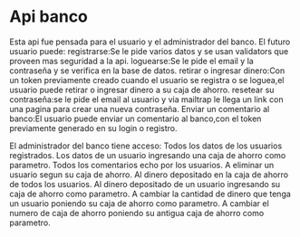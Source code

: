 # Api banco

Esta api fue pensada para el usuario y el administrador del banco.
El futuro usuario puede:
registrarse:Se le pide varios datos y se usan validators que proveen mas seguridad a la api.
loguearse:Se le pide el email y la contraseña y se verifica en la base de datos.
retirar o ingresar dinero:Con un token previamente creado cuando el usuario se registra o se loguea,el usuario puede retirar o ingresar dinero a su caja de ahorro.
resetear su contraseña:se le pide el email al usuario y via mailtrap le llega un link con una pagina para crear una nueva contraseña.
Enviar un comentario al banco:El usuario puede enviar un comentario al banco,con el token previamente generado en su login o registro.



El administrador del banco tiene acceso:
Todos los datos de los usuarios registrados.
Los datos de un usuario ingresando una caja de ahorro como parametro.
Todos los comentarios echo por los usuarios.
A eliminar un usuario segun su caja de ahorro.
Al dinero depositado en la caja de ahorro de todos los usuarios.
Al dinero depositado de un usuario ingresando su caja de ahorro como parametro.
A cambiar la cantidad de dinero que tenga un usuario poniendo su caja de ahorro como parametro.
A cambiar el numero de caja de ahorro poniendo su antigua caja de ahorro como parametro.